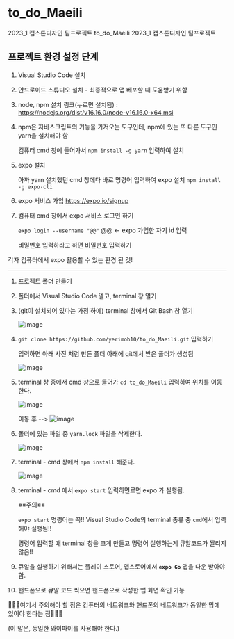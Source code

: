 # to_do_Maeili
2023_1 캡스톤디자인 팀프로젝트
 to_do_Maeili
2023_1 캡스톤디자인 팀프로젝트

## 프로젝트 환경 설정 단계
1. Visual Studio Code 설치
2. 안드로이드 스튜디오 설치 - 최종적으로 앱 베포할 때 도움받기 위함 
3. node, npm 설치
   링크(누르면 설치됨) : https://nodejs.org/dist/v16.16.0/node-v16.16.0-x64.msi
4. npm은 자바스크립트의 기능을 가저오는 도구인데, npm에 있는 또 다른 도구인 yarn을 설치해야 함

   컴퓨터 cmd 창에 들어가서 `npm install -g yarn` 입력하여 설치 
5. expo 설치

   아까 yarn 설치했던 cmd 창에다 바로 명령어 입력하여 expo 설치 
  `npm install -g expo-cli`

6. expo 서비스 가입  https://expo.io/signup
7. 컴퓨터 cmd 창에서 expo 서비스 로그인 하기

    `expo login --username "@@"` @@ ← expo 가입한 자기 id 입력

    비밀번호 입력하라고 하면 비밀번호 입력하기

각자 컴퓨터에서 expo 활용할 수 있는 환경 된 것! 


---
1. 프로젝트 폴더 만들기

2. 폴더에서 Visual Studio Code 열고, terminal 창 열기
3. (git이 설치되어 있다는 가정 하에) terminal 창에서 Git Bash 창 열기 

   ![image](https://user-images.githubusercontent.com/88430021/231846204-0dfa7d12-5688-477d-b94d-789e49eabba2.png)

4. `git clone https://github.com/yerimoh10/to_do_Maeili.git` 입력하기
   
   입력하면 아래 사진 처럼 만든 폴더 아래에 git에서 받은 폴더가 생성됨
   
   ![image](https://user-images.githubusercontent.com/88430021/231846713-e51398c5-71af-4288-b794-cfb7faa088da.png)

5. terminal 창 중에서 cmd 창으로 들어가 `cd to_do_Maeili` 입력하여 위치를 이동한다.
   
   ![image](https://user-images.githubusercontent.com/88430021/231847045-4f36cb33-bcb9-4ed9-951d-21d982d7a61b.png)
   
   이동 후  --> ![image](https://user-images.githubusercontent.com/88430021/231847524-d760df98-366f-4cb2-ac7e-94d83da15fcb.png)


6. 폴더에 있는 파일 중 `yarn.lock` 파일을 삭제한다.
   
   ![image](https://user-images.githubusercontent.com/88430021/231847787-99717748-bc08-4486-aec0-68978a0211ae.png)

7. terminal - cmd 창에서 `npm install` 해준다.
   
   ![image](https://user-images.githubusercontent.com/88430021/231848100-a1eb9ed9-286f-43b2-b6c6-2f70ed7a43a3.png)


8. terminal - cmd 에서 `expo start` 입력하면르면 expo 가 실행됨. 

   ※※주의※※ 

   `expo start` 명령어는 꼭!! Visual Studio Code의 terminal 종류 중 `cmd`에서 입력해야 실행됨!! 
   
   명령어 입력할 떄 terminal 창을 크게 만들고 명령어 실행하는게 큐알코드가 짤리지 않음!! 

9. 큐알을 실행하기 위해서는 플레이 스토어, 앱스토어에서 **`expo Go`** 앱을 다운 받아야 함. 
10. 핸드폰으로 큐알 코드 찍으면 핸드폰으로 작성한 앱 화면 확인 가능

   🌟🌟🌟여기서 주의해야 할 점은 컴퓨터의 네트워크와 핸드폰의 네트워크가 동일한 망에 있어야 한다는 점🌟🌟🌟 
   
   (이 말은, 동일한 와이파이를 사용해야 한다.)
   